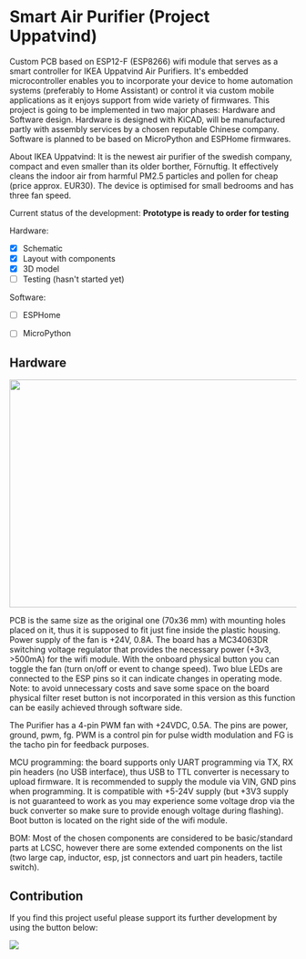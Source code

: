 # Smart Air Purifier (Project Uppatvind)
Custom PCB based on ESP12-F (ESP8266) wifi module that serves as a smart controller for IKEA Uppatvind Air Purifiers. It's embedded microcontroller enables you to incorporate your device to home automation systems (preferably to Home Assistant) or control it via custom mobile applications as it enjoys support from wide variety of firmwares. This project is going to be implemented in two major phases: Hardware and Software design. Hardware is designed with KiCAD, will be manufactured partly with assembly services by a chosen reputable Chinese company. Software is planned to be based on MicroPython and ESPHome firmwares.

About IKEA Uppatvind: It is the newest air purifier of the swedish company, compact and even smaller than its older borther, Förnuftig. It effectively cleans the indoor air from harmful PM2.5 particles and pollen for cheap (price approx. EUR30). The device is optimised for small bedrooms and has three fan speed. 

Current status of the development: **Prototype is ready to order for testing**

Hardware: 
* [x] Schematic
* [x] Layout with components
* [x] 3D model 
* [ ] Testing (hasn't started yet)

Software:
* [ ] ESPHome
* [ ] MicroPython


## Hardware

<img src="https://user-images.githubusercontent.com/44551566/215201540-7497b639-17e2-411a-a9b8-c49daa4bcfe0.png" width="700" height="400">

PCB is the same size as the original one (70x36 mm) with mounting holes placed on it, thus it is supposed to fit just fine inside the plastic housing. Power supply of the fan is +24V, 0.8A. The board has a MC34063DR switching voltage regulator that provides the necessary power (+3v3, >500mA) for the wifi module. With the onboard physical button you can toggle the fan (turn on/off or event to change speed). Two blue LEDs are connected to the ESP pins so it can indicate changes in operating mode. Note: to avoid unnecessary costs and save some space on the board physical filter reset button is not incorporated in this version as this function can be easily achieved through software side. 

The Purifier has a 4-pin PWM fan with +24VDC, 0.5A. The pins are power, ground, pwm, fg. PWM is a control pin for pulse width modulation and FG is the tacho pin for feedback purposes.

MCU programming: the board supports only UART programming via TX, RX pin headers (no USB interface), thus USB to TTL converter is necessary to upload firmware. It is recommended to supply the module via VIN, GND pins when programming. It is compatible with +5-24V supply (but +3V3 supply is not guaranteed to work as you may experience some voltage drop via the buck converter so make sure to provide enough voltage during flashing). Boot button is located on the right side of the wifi module.

BOM: Most of the chosen components are considered to be basic/standard parts at LCSC, however there are some extended components on the list (two large cap, inductor, esp, jst connectors and uart pin headers, tactile switch).

## Contribution

If you find this project useful please support its further development by using the button below:

<a href="https://www.buymeacoffee.com/gergohorvath"><img src="https://img.buymeacoffee.com/button-api/?text=Buy me a coffee&emoji=&slug=gergohorvath&button_colour=FFDD00&font_colour=000000&font_family=Cookie&outline_colour=000000&coffee_colour=ffffff" /></a>
